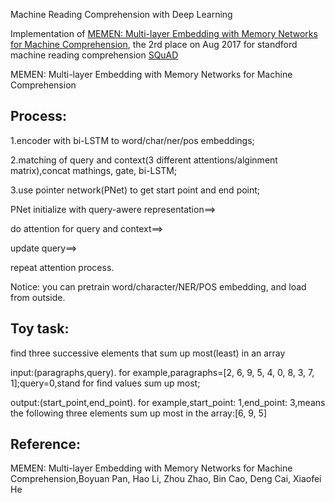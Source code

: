 Machine Reading Comprehension with Deep Learning

Implementation of <a href='https://arxiv.org/pdf/1707.09098.pdf'>MEMEN: Multi-layer Embedding with Memory Networks for Machine Comprehension</a>, the 2rd place on Aug 2017 for standford machine reading comprehension <a href='https://rajpurkar.github.io/SQuAD-explorer/'>SQuAD</a>


MEMEN: Multi-layer Embedding with Memory Networks for Machine Comprehension 

Process: 
--------------------------------------------------------------------------------------------------------------
1.encoder with bi-LSTM to word/char/ner/pos embeddings; 

2.matching of query and context(3 different attentions/alginment matrix),concat mathings, gate, bi-LSTM; 

3.use pointer network(PNet) to get start point and end point; 

PNet initialize with query-awere representation==>

do attention for query and context==>

update query==> 

repeat attention process. 

Notice: you can pretrain word/character/NER/POS embedding, and load from outside.


Toy task: 
--------------------------------------------------------------------------------------------------------------
find three successive elements that sum up most(least) in an array

input:(paragraphs,query). for example,paragraphs=[2, 6, 9, 5, 4, 0, 8, 3, 7, 1];query=0,stand for find values sum up most;

output:(start_point,end_point). for example,start_point: 1,end_point: 3,means the following three elements sum up most in the array:[6, 9, 5]


Reference:
--------------------------------------------------------------------------------------------------------------
MEMEN: Multi-layer Embedding with Memory Networks for Machine Comprehension,Boyuan Pan, Hao Li, Zhou Zhao, Bin Cao, Deng Cai, Xiaofei He




